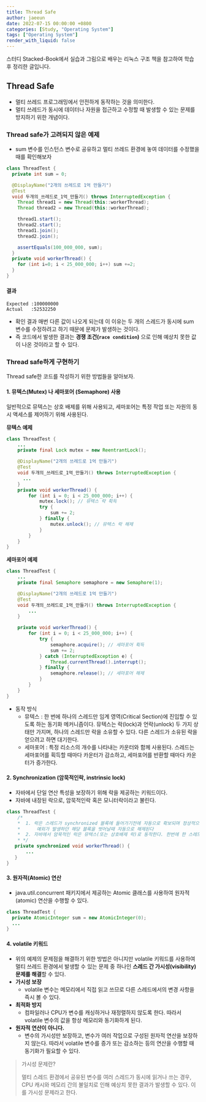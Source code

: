 ```yaml
---
title: Thread Safe
author: jaeeun
date: 2022-07-15 00:00:00 +0800
categories: [Study, "Operating System"]
tags: ["Operating System"]
render_with_liquid: false
---
```


스터디 Stacked-Book에서 실습과 그림으로 배우는 리눅스 구조 책을 참고하여 학습 후 정리한 글입니다.

## Thread Safe
- 멀티 쓰레드 프로그래밍에서 안전하게 동작하는 것을 의미한다. 
- 멀티 쓰레드가 동시에 데이터나 자원을 접근하고 수정할 때 발생할 수 있는 문제를 방지하기 위한 개념이다.

### Thread safe가 고려되지 않은 예제

- sum 변수를 인스턴스 변수로 공유하고 멀티 쓰레드 환경에 놓여 데이터를 수정했을 때를 확인해보자

```java
class ThreadTest {
  private int sum = 0;

  @DisplayName("2개의 쓰레드로 1억 만들기")
  @Test
  void 두개의_쓰레드로_1억_만들기() throws InterruptedException {
    Thread thread1 = new Thread(this::workerThread);
    Thread thread2 = new Thread(this::workerThread);

    thread1.start();
    thread2.start();
    thread1.join();
    thread2.join();

    assertEquals(100_000_000, sum);
  }
  private void workerThread() {
    for (int i=0; i < 25_000_000; i++) sum +=2;
  }
}

```

#### 결과
```
Expected :100000000
Actual   :52532250
```
- 확인 결과 매번 다른 값이 나오게 되는데 이 이유는 두 개의 스레드가 동시에 sum 변수를 수정하려고 하기 때문에 문제가 발생하는 것이다.
- 즉 코드에서 발생한 결과는 **경쟁 조건(`race condition`)** 으로 인해 예상치 못한 값이 나온 것이라고 할 수 있다.

### Thread safe하게 구현하기

Thread safe한 코드를 작성하기 위한 방법들을 알아보자.

#### 1. 뮤텍스(Mutex) 나 세마포어 (Semaphore) 사용

일반적으로 뮤텍스는 상호 배제를 위해 사용되고, 세마포어는 특정 작업 또는 자원의 동시 액세스를 제어하기 위해 사용된다.

**뮤텍스 예제**

```java
class ThreadTest {
    ...
    private final Lock mutex = new ReentrantLock();

    @DisplayName("2개의 쓰레드로 1억 만들기")
    @Test
    void 두개의_쓰레드로_1억_만들기() throws InterruptedException {
      ...
    }
    private void workerThread() {
        for (int i = 0; i < 25_000_000; i++) {
            mutex.lock(); // 뮤텍스 락 획득
            try {
                sum += 2;
            } finally {
                mutex.unlock(); // 뮤텍스 락 해제
            }
        }
    }
}
```

**세마포어 예제**

```java
class ThreadTest {
    ...
    private final Semaphore semaphore = new Semaphore(1);

    @DisplayName("2개의 쓰레드로 1억 만들기")
    @Test
    void 두개의_쓰레드로_1억_만들기() throws InterruptedException {
        ...
    }

    private void workerThread() {
        for (int i = 0; i < 25_000_000; i++) {
            try {
                semaphore.acquire(); // 세마포어 획득
                sum += 2;
            } catch (InterruptedException e) {
                Thread.currentThread().interrupt();
            } finally {
                semaphore.release(); // 세마포어 해제
            }
        }
    }
}
```

- 동작 방식
  - 뮤텍스 :  한 번에 하나의 스레드만 임계 영역(Critical Section)에 진입할 수 있도록 하는 동기화 메커니즘이다.  뮤텍스는 락(lock)과 언락(unlock) 두 가지 상태만 가지며, 하나의 스레드만 락을 소유할 수 있다. 다른 스레드가 소유된 락을 얻으려고 하면 대기한다.
  - 세마포어 : 특정 리소스의 개수를 나타내는 카운터와 함께 사용된다. 스레드는 세마포어를 획득할 때마다 카운터가 감소하고, 세마포어를 반환할 때마다 카운터가 증가한다.

  
#### 2. Synchronization (암묵적인락, instrinsic lock)

- 자바에서 단일 연산 특성을 보장하기 위해 락을 제공하는 키워드이다.
- 자바에 내장된 락으로, 암묵적인락 혹은 모니터락이라고 불린다.

```java
class ThreadTest {
    /*
    *  1. 락은 스레드가 synchronized 블록에 들어가기전에 자동으로 확보되며 정상적으로던,
    *      예외가 발생하던 해당 블록을 벗어날때 자동으로 해제된다
    *  2. 자바에서 암묵적인 락은 뮤텍스(또는 상호배제 락)로 동작한다. 한번에 한 스레드만 특정 락을 소유할 수있다. 
    * */
   private synchronized void workerThread() {
       ...
   }
}
```

#### 3. 원자적(Atomic) 연산
 
- java.util.concurrent 패키지에서 제공하는 Atomic 클래스를 사용하여 원자적(atomic) 연산을 수행할 수 있다.

```java
class ThreadTest {
  private AtomicInteger sum = new AtomicInteger(0);
  ...
}

```

#### 4. volatile 키워드
- 위의 예제의 문제점을 해결하기 위한 방법은 아니지만 volatile 키워드를 사용하여 멀티 쓰레드 환경에서 발생할 수 있는 문제 중 하나인 **스레드 간 가시성(visibility) 문제를 해결**할 수 있다.
- **가시성 보장**
  - volatile 변수는 메모리에서 직접 읽고 쓰므로 다른 스레드에서의 변경 사항을 즉시 볼 수 있다.
- **최적화 방지**
  - 컴파일러나 CPU가 변수를 캐싱하거나 재정렬하지 않도록 한다. 따라서 volatile 변수의 값을 항상 메모리와 동기화하게 된다.
- **원자적 연산이 아니다.**
  - 변수의 가시성만 보장하고, 변수가 여러 작업으로 구성된 원자적 연산을 보장하지 않는다. 따라서 volatile 변수를 증가 또는 감소하는 등의 연산을 수행할 때 동기화가 필요할 수 있다.

> 가시성 문제란?
> 
> 멀티 스레드 환경에서 공유된 변수를 여러 스레드가 동시에 읽거나 쓰는 경우, CPU 캐시와 메모리 간의 불일치로 인해 예상치 못한 결과가 발생할 수 있다.
> 이를 가시성 문제라고 한다.
